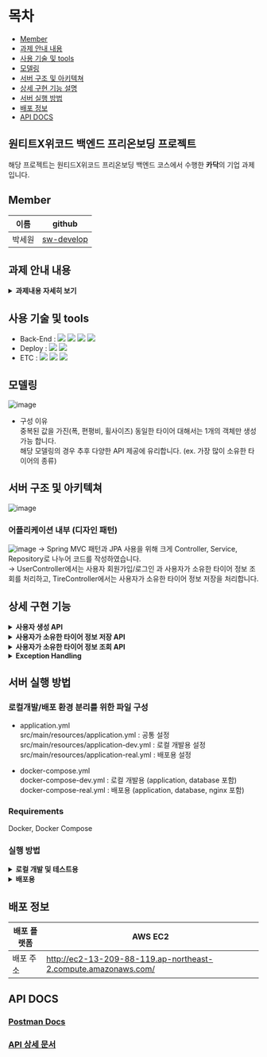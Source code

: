 # 목차
  * [Member](#member)
  * [과제 안내 내용](#과제-안내-내용)
  * [사용 기술 및 tools](#사용-기술-및-tools)
  * [모델링](#모델링)
  * [서버 구조 및 아키텍쳐](#서버-구조-및-아키텍쳐)
  * [상세 구현 기능 설명](#상세-구현-기능)
  * [서버 실행 방법](#서버-실행-방법)
  * [배포 정보](#배포-정보)
  * [API DOCS](#api-docs)


##  원티트X위코드 백엔드 프리온보딩 프로젝트 
해당 프로젝트는 원티드X위코드 프리온보딩 백엔드 코스에서 수행한 **카닥**의 기업 과제 입니다.

## Member
| 이름  | github                                   |
|-------|-----------------------------------------|
|박세원 |[sw-develop](https://github.com/sw-develop)| 


## 과제 안내 내용
<details>
<summary><b>과제내용 자세히 보기</b></summary>
<div markdown="1">

### **[필수 포함 사항]**
- READ.ME 작성
    - 프로젝트 빌드, 자세한 실행 방법 명시
    - 구현 방법과 이유에 대한 간략한 설명
    - **서버 구조 및 디자인 패턴에 대한 개략적인 설명**
    - 완료된 시스템이 배포된 서버의 주소
    - 해당 과제를 진행하면서 회고 내용 블로그 포스팅
- Swagger나 Postman을 이용하여 API 테스트 가능하도록 구현

### 1. 배경 및 공통 요구사항

<aside>
😁 **카닥에서 실제로 사용하는 프레임워크를 토대로 타이어 API를 설계 및 구현합니다.**

</aside>

- 데이터베이스 환경은 별도로 제공하지 않습니다.
  **RDB중 원하는 방식을 선택**하면 되며, sqlite3 같은 별도의 설치없이 이용 가능한 in-memory DB도 좋으며, 가능하다면 Docker로 준비하셔도 됩니다.
- 단, 결과 제출 시 README.md 파일에 실행 방법을 완벽히 서술하여 DB를 포함하여 전체적인 서버를 구동하는데 문제없도록 해야합니다.
- 데이터베이스 관련처리는 raw query가 아닌 **ORM을 이용하여 구현**합니다.
- Response Codes API를 성공적으로 호출할 경우 200번 코드를 반환하고, 그 외의 경우에는 아래의 코드로 반환합니다.

| Response Code  | Description                     |
|-------|------------------------------------------|
|200 OK	|성공
|400 Bad Request	|Parameter가 잘못된 (범위, 값 등)|
|401 Unauthorized	|인증을 위한 Header가 잘못됨|
|500 Internal Server Error	|기타 서버 에러|

---

### 2. 사용자 생성 API

🎁 **요구사항**

- ID/Password로 사용자를 생성하는 API.
- 인증 토큰을 발급하고 이후의 API는 인증된 사용자만 호출할 수 있다.

```jsx
/* Request Body 예제 */

 { "id": "candycandy", "password": "ASdfdsf3232@" }
```

---

### 3. 사용자가 소유한 타이어 정보를 저장하는 API

🎁 **요구사항**

- 자동차 차종 ID(trimID)를 이용하여 사용자가 소유한 자동차 정보를 저장한다.
- 한 번에 최대 5명까지의 사용자에 대한 요청을 받을 수 있도록 해야한다. 즉 사용자 정보와 trimId 5쌍을 요청데이터로 하여금 API를 호출할 수 있다는 의미이다.

```jsx
/* Request Body 예제 */
[
  {
    "id": "candycandy",
    "trimId": 5000
  },
  {
    "id": "mylovewolkswagen",
    "trimId": 9000
  },
  {
    "id": "bmwwow",
    "trimId": 11000
  },
  {
    "id": "dreamcar",
    "trimId": 15000
  }
]
```

🔍 **상세구현 가이드**

- 자동차 정보 조회 API의 사용은 아래와 같이 5000, 9000부분에 trimId를 넘겨서 조회할 수 있다.
  **자동차 정보 조회 API 사용 예제**

📄 [https://dev.mycar.cardoc.co.kr/v1/trim/5000](https://dev.mycar.cardoc.co.kr/v1/trim/5000)

📄 [https://dev.mycar.cardoc.co.kr/v1/trim/9000](https://dev.mycar.cardoc.co.kr/v1/trim/9000)

📄 [https://dev.mycar.cardoc.co.kr/v1/trim/11000](https://dev.mycar.cardoc.co.kr/v1/trim/11000)

📄 [https://dev.mycar.cardoc.co.kr/v1/trim/15000](https://dev.mycar.cardoc.co.kr/v1/trim/15000)


- 조회된 정보에서 타이어 정보는 spec → driving → frontTire/rearTire 에서 찾을 수 있다.
- 타이어 정보는 205/75R18의 포맷이 정상이다. 205는 타이어 폭을 의미하고 75R은 편평비, 그리고 마지막 18은 휠사이즈로써 {폭}/{편평비}R{18}과 같은 구조이다.
  위와 같은 형식의 데이터일 경우만 DB에 항목별로 나누어 서로다른 Column에 저장하도록 한다.


### 4. 사용자가 소유한 타이어 정보 조회 API

🎁 **요구사항**

- 사용자 ID를 통해서 2번 API에서 저장한 타이어 정보를 조회할 수 있어야 한다.

</div>
</details>


## 사용 기술 및 tools
- Back-End :  <img src="https://img.shields.io/badge/Java 11-007396?style=for-the-badge&logo=Java&logoColor=white"/>&nbsp;<img src="https://img.shields.io/badge/Spring Boot 2.5.7-6DB33F?style=for-the-badge&logo=SpringBoot&logoColor=white"/>&nbsp;<img src="https://img.shields.io/badge/Gradle-02303A?style=for-the-badge&logo=Gradle&logoColor=white"/>&nbsp;<img src="https://img.shields.io/badge/MySQL 8-4479A1?style=for-the-badge&logo=MySQL&logoColor=white"/>&nbsp;
- Deploy : <img src="https://img.shields.io/badge/AWS_EC2-232F3E?style=for-the-badge&logo=Amazon&logoColor=white"/>&nbsp;<img src="https://img.shields.io/badge/Docker-0052CC?style=for-the-badge&logo=Docker&logoColor=white"/>
- ETC :  <img src="https://img.shields.io/badge/Git-F05032?style=for-the-badge&logo=Git&logoColor=white"/>&nbsp;<img src="https://img.shields.io/badge/Github-181717?style=for-the-badge&logo=Github&logoColor=white"/>&nbsp;<img src="https://img.shields.io/badge/Postman-FF6C37?style=for-the-badge&logo=Postman&logoColor=white"/>&nbsp;


## 모델링
![image](https://user-images.githubusercontent.com/69254943/144006790-76db2dd4-723d-42fd-9171-4af04597532f.png)
- 구성 이유   
  중복된 값을 가진(폭, 편평비, 휠사이즈) 동일한 타이어 대해서는 1개의 객체만 생성 가능 합니다.   
  해당 모델링의 경우 추후 다양한 API 제공에 유리합니다. (ex. 가장 많이 소유한 타이어의 종류)
  

## 서버 구조 및 아키텍쳐
![image](https://user-images.githubusercontent.com/69254943/144007049-1de9d20a-8d81-4649-96a2-f4605087130c.png)


### 어플리케이션 내부 (디자인 패턴)
![image](https://user-images.githubusercontent.com/69254943/144007195-f62f3ab5-93b2-4f8c-bfb3-9198ad24ee7b.png)
→ Spring MVC 패턴과 JPA 사용을 위해 크게 Controller, Service, Repository로 나누어 코드를 작성하였습니다.   
→ UserController에서는 사용자 회원가입/로그인 과 사용자가 소유한 타이어 정보 조회를 처리하고, TireController에서는 사용자가 소유한 타이어 정보 저장을 처리합니다.


## 상세 구현 기능
<details>
<summary><b>사용자 생성 API</b></summary>
<div markdown="1">

**POST /users/signup (회원가입)**
**POST /users/login   (로그인)**

## 회원가입   
-  id와 password를 입력하여 회원가입을 할 수 있습니다.   
-  중복된 id는 사용할 수 없습니다.   

## 로그인 및 인증
- JWT 기반 인증 구현을 위해 로그인 시 토큰을 발급해주고 특정 API 요청 시 Header에 "X-AUTH-TOKEN" : "TOKEN값" 을 설정하여 인증을 수행하도록 하였습니다.   
- 인증과 권한 등 보안에 관한 기능을 제공하는 **Spring Security**를 사용하였습니다.   
-  WebSecurityConfigurerAdapter를 상속한 WebSecurityConfig 클래스를 생성하여 요청에 대한 사용 권한 체크 및 JWTFilter를 등록하였습니다.   
-  JWT   
   토큰 발행 및 검증 모듈 : io.jsonwebtoken.jjwt 라이브러리를 사용하였습니다.     
   JWTFilter를 구성하여 검증이 끝난 JWT 로부터 사용자 정보를 받아와 UsernamePasswordAuthenticationFilter로 전달하도록 하였습니다.   
   토큰에 저장한 정보 및 유효시간 : User의 name & role, 30분   
   
## Response Code
| 종류 | 상황 | 응답 코드 |
| --- | --- | --- |
| 회원가입 | 회원가입 성공 | 200 OK |
|  | 중복된 id | 400 Bad Request |
| 로그인 | 로그인 성공 | 200 OK |
|  | 존재하지 않는 id | 404 Not Found |
|  | 올바르지 않은 id, password | 400 Bad Request |

</div>
</details>

<details>
<summary><b>사용자가 소유한 타이어 정보 저장 API</b></summary>
<div markdown="1">

**POST /tires (사용자가 소유한 타이어 정보 저장)**

## 로직 구현을 위한 세부 조건
코드 작성 전 세부 조건을 명확히 정하는 것이 중요하다고 생각하여 관련 세부 조건을 자체적으로 정하였습니다.

- 해당 API 호출 가능한 사람    
  - 인증된 사용자만 (다른 사용자가 소유한 타이어 정보도 저장이 가능함)
  

- 최대 5개의 요청 데이터에 대해 1개라도 올바르지 않은 데이터가 있을 때의 처리    
  - 모든 요청 데이터가 올바른 경우에만(예외를 발생시키지 않는 경우) 정상 요청으로 판단   
  - 1개라도 올바르지 않은 데이터(예외를 발생시키는 경우)가 있는 경우 Exception 반환   


- 올바르지 않은 데이터(예외 발생)의 조건    
  - 요청 데이터의 개수가 1~5개가 아닌 경우 (400 Bad Request)   
  - 해당 id 값을 가진 사용자가 존재하지 않는 경우 (400 Not Found)      
  - 자동차 정보 조회 외부 API 응답 상태코드가 200이 아닌 경우 (400 Bad Request)      
  - 자동차 정보 조회 외부 API 응답 상태코드가 200이지만, 응답의 spec → driving → frontTire/rearTire 에서 타이어 정보를 찾을 수 없는 경우 (400 Bad Request)      


- 올바른 타이어 정보 포맷인지 확인 과정
  - 공백(`\t, \n, \x0B, \f, \r`) 제거
  - `{차량종류}{폭}/{편평비}R{휠사이즈}` 패턴에 맞는지 확인   
  - 올바른 포맷인 경우   
    frontTire, rearTire 중 올바른 포맷의 타이어만 저장   
    frontTire와 rearTire가 동일한 타이어 정보인 경우 Tire 객체 1개 생성, 사용자 소유 타이어 1개 생성   
  - 올바르지 않은 포맷인 경우   
    예외 처리는 되지 않고 사용자 소유 타이어 정보가 저장되지 않음   
    (외부 API의 응답값의 포맷이 달라서 발생한 경우이므로 예외라고 보지 않았음)


- 사용자 소유 타이어 정보 저장 순서    
  1. (사용자id, trimID)를 한 쌍으로 데이터 유효성 검사 수행   
   사용자 정보 존재 확인   
   trimID에 대한 외부 API 응답 코드 & 응답에서 타이어 정보 찾을 수 있는지 확인   
   올바른 타이어 포맷인 경우 타이어 정보를 데이터베이스로부터 가져오거나 새로 생성
  2. 1의 검사 통과했고, 해당 (사용자, 타이어) 정보가 데이터베이스에 아직 없는 경우에 UserTire 객체 생성하여 List<>에 저장해둠   
  3. 모든 요청 값에 대해 1,2 과정 수행 후 List<>에 있는 UserTire 객체를 데이터베이스에 저장
     

*위의 해당 저장 순서 선택 이유   
올바르지 않은 데이터가 존재해 중간에 예외가 발생한 경우 데이터베이스 rollback을 수행하지 않아도 됨   
새로운 타이어 정보는 데이터베이스에 무조건 저장됨(타이어 정보는 요청 시 마다 새로운 값일 경우 데이터베이스에 새로 생성해둬도 문제가 없음)   

## 기능 구현 자세한 설명
- 자동차 정보 조회 외부 API 호출   
  - RestTemplate 사용하여 HTTP Client로 Cardoc의 REST API를 호출하였습니다.
  - RestTemplate Bean 등록을 위해 RestTemplateConfig 클래스를 구성하였습니다.
  - Connection Pooling을 사용하여 커넥션을 재사용하고 제한하기 위해 apache에서 제공하는 HttpClient를 사용하였습니다.


- 외부 API에 대한 응답 String to Json 
  - `com.googlecode.json-simple` 라이브러로 RestTemplate으로 호출 시 반환된 응답의 body를 Parsing하고 JSONObject로 변환시켰습니다.
  - 찾고자 하는 타이어 정보는 spec → driving → frontTire/rearTire 이므로, 데이터의 key로 해당 값을 접근하기 위해 JSONObject로 변환하여 쉽게 접근하도록 하였습니다.


- 올바른 타이어 정보 포맷인지 확인 
  - 올바른 데이터 형식을 `{차량종류}{폭}/{편평비}R{휠사이즈}` 로 정해두고, 해당 형식에 해당하는 `[a-zA-Z]?[0-9]+/[0-9]+R[0-9]+` 정규식 표현과 주어진 데이터 값이 매칭되는지 비교하였습니다.  

## Response Code
| 상황 | 응답 코드 |
| --- | --- |
| 사용자가 소유한 타이어 정보 저장 성공 | 200 OK |
| 요청 데이터 개수가 0개 or 5개 초과 | 400 Bad Request |
| 자동차 정보 조회 외부 API 응답 상태코드 200이 아님 | 400 Bad Request |
| 자동차 정보 조회 외부 API 응답 상태코드가 200이지만, 응답의 spec → driving → frontTire/rearTire 에서 타이어 정보를 찾을 수 없음 | 400 Bad Request |
| Header에 Token이 없음 | 401 Unauthorized |

</div>
</details>

<details>
<summary><b>사용자가 소유한 타이어 정보 조회 API</b></summary>
<div markdown="1">

**GET /{userName}/tires**

## 기능 구현 자세한 설명
JpaRepository<T, ID> 인터페이스를 구현한 UserRepository와 UserTireRepository 를 사용해 PathVariable로 들어온 userName에 해당하는 사용자가 존재하는지 확인 후 해당 사용자가 소유한 타이어 정보를 찾아 반환하도록 하였습니다.

## Response Code
| 상황 | 응답 코드 |
| --- | --- |
| 사용자가 소유한 타이어 정보 조회 성공 | 200 OK |
| 해당 사용자가 존재하지 않음 | 404 Not Found |
| Header에 Token이 없음 | 401 Unauthorized |

</div>
</details>

<details>
<summary><b>Exception Handling</b></summary>
<div markdown="1">

- `@RestControllerAdvice`와 `@ExceptionHandler` 을 사용해 가장 많이 사용하는 BadRequest와 ResourceNotFound에 대한 Custom 예외 처리 구성하였습니다.
- DefaultResponse 클래스로 응답 기본 형태를 구성해두고, 응답시 사용할 Response Code와 Response Message를 구체적으로 작성해두었습니다.   
```java
// Response Message 
public static final String INTERNAL_SERVER_ERROR    = "서버 내부 에러";

public static final String SUCCESS_USER_SIGNUP      = "유저 회원 가입 성공";
public static final String SUCCESS_USER_LOGIN       = "유저 로그인 성공";

public static final String FAIL_USER_SIGNUP_DUPLICATE_USER_ID = "중복된 ID 입니다";
public static final String FAIL_USER_LOGIN_WRONG_PASSWORD = "잘못된 비밀번호 입니다.";

public static final String SUCCESS_SAVE_TIRE_INFO   = "사용자가 소유한 타이어 정보 저장 성공";

public static final String SUCCESS_GET_TIRE_LIST    = "사용자가 소유한 타이어 정보 조회 성공";

public static final String FAIL_USERTIRE_NOT_VALID_NUMBER_OF_DATA_REQUESTS = "요청 값의 개수는 1개 이상 5개 이하여야 합니다.";
public static final String FAIL_USERTIRE_CANNOT_FIND_CAR_INFO = " 해당 자동차 정보를 조회할 수 없습니다";
public static final String FAIL_USERTIRE_CANNOT_FIND_TIRE_INFO = "해당 타이어 정보를 조회할 수 없습니다";
```
→ 통일된 형식으로 구체적인 응답메시지와 함께 응답 확인이 가능합니다.   

</div>
</details>


## 서버 실행 방법
### 로컬개발/배포 환경 분리를 위한 파일 구성
- application.yml   
  src/main/resources/application.yml : 공통 설정   
  src/main/resources/application-dev.yml : 로컬 개발용 설정   
  src/main/resources/application-real.yml : 배포용 설정   


- docker-compose.yml   
  docker-compose-dev.yml : 로컬 개발용 (application, database 포함)   
  docker-compose-real.yml : 배포용 (application, database, nginx 포함)   
  
  
### Requirements
Docker, Docker Compose   


### 실행 방법
<details>
<summary><b>로컬 개발 및 테스트용</b></summary>
<div markdown="1">

1. 해당 프로젝트 git clone 후 프로젝트 폴더로 이동

    ```bash
    $ git clone https://github.com/Wanted-Preonboarding-Backend-1st-G5/Assignment7-SW.git
    $ cd Assignment7-SW
    ```
2. 어플리케이션, MySQL 컨테이너 생성 및 실행

    ```bash
    $ docker-compose -f docker-compose-dev.yml up -d
    ```

   → -d : 백그라운드 실행   
   → Dockerfile에서 `gradle build` 를 수행하므로 cardoc_api container 생성 시 시간이 소요될 수 있습니다.   

</div>
</details>

<details>
<summary><b>배포용</b></summary>
<div markdown="1">

1. 해당 프로젝트 git clone 후 프로젝트 폴더로 이동

    ```bash
    $ git clone https://github.com/Wanted-Preonboarding-Backend-1st-G5/Assignment7-SW.git
    $ cd Assignment7-SW
    ```
2. 어플리케이션, MySQL, Nginx 컨테이너 생성 및 실행

    ```bash
    $ docker-compose -f docker-compose-real.yml up -d
    ```

   → Dockerfile에서 `gradle build` 를 수행하므로 cardoc_api container 생성 시 시간이 소요될 수 있습니다.   

</div>
</details>


## 배포 정보
| 배포 플랫폼 | AWS EC2 |
| --- | --- |
| 배포 주소 | http://ec2-13-209-88-119.ap-northeast-2.compute.amazonaws.com/ |


## API DOCS
### [Postman Docs](https://documenter.getpostman.com/view/12950398/UVJhEFaS)
### [API 상세 문서](https://github.com/Wanted-Preonboarding-Backend-1st-G5/Assignment7-SW/wiki/API-문서)
